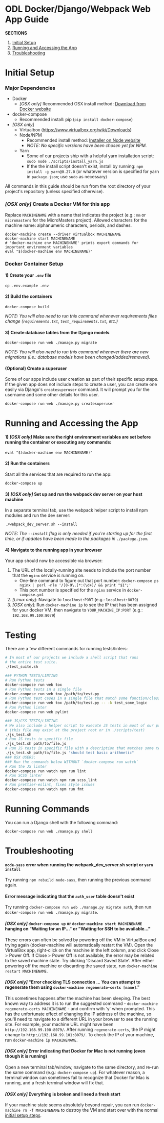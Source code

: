 # ODL Docker/Django/Webpack Web App Guide

**SECTIONS**
1. [Initial Setup](#initial-setup)
2. [Running and Accessing the App](#running-and-accessing-the-app)
3. [Troubleshooting](#troubleshooting)


# Initial Setup

### Major Dependencies
- Docker
  - _[OSX only]_ Recommended OSX install method: [Download from Docker website](https://docs.docker.com/mac/)
- docker-compose
  - Recommended install: pip (`pip install docker-compose`)
- _[OSX only]_
  - Virtualbox (https://www.virtualbox.org/wiki/Downloads)
  - Node/NPM 
    - Recommended install method: [Installer on Node website](https://nodejs.org/en/download/)
    - *NOTE: No specific versions have been chosen yet for NPM.*
  - Yarn
    - Some of our projects ship with a helpful yarn installation script: `sudo node ./scripts/install_yarn.js`
    - If the the install script doesn't exist, install by running: `npm install -g yarn@0.27.0` (or whatever version is specified for yarn in `package.json`; use `sudo` as necessary)

All commands in this guide should be run from the root directory of your project's repository (unless specified otherwise).

### _[OSX only]_ Create a Docker VM for this app

Replace `MACHINENAME` with a name that indicates the project (e.g.: `mm` or `micromasters` for the MicroMasters project). Allowed characters for the machine name: alphanumeric characters, periods, and dashes.

    docker-machine create --driver virtualbox MACHINENAME
    docker-machine start MACHINENAME
    # 'docker-machine env MACHINENAME' prints export commands for important environment variables
    eval "$(docker-machine env MACHINENAME)"

### Docker Container Setup

#### 1) Create your ``.env`` file
 
    cp .env.example .env

#### 2) Build the containers

    docker-compose build

*NOTE: You will also need to run this command whenever requirements files change (``requirements.txt``, ``test_requirements.txt``, etc.)*

#### 3) Create database tables from the Django models

    docker-compose run web ./manage.py migrate

*NOTE: You will also need to run this command whenever there are new migrations (i.e.: database models have been changed/added/removed).*

#### (Optional) Create a superuser
Some of our apps include user creation as part of their specific setup steps. If the given app does not
include steps to create a user, you can create one easily via Django's `createsuperuser` command.
It will prompt you for the username and some other details for this user.

    docker-compose run web ./manage.py createsuperuser


# Running and Accessing the App

#### 1) _[OSX only]_ Make sure the right environment variables are set before running the container or executing any commands: 

```
eval "$(docker-machine env MACHINENAME)"
```

#### 2) Run the containers

Start all the services that are required to run the app:

    docker-compose up
    
#### 3) _[OSX only]_ Set up and run the webpack dev server on your host machine

In a separate terminal tab, use the webpack helper script to install npm modules and run the dev server:

    ./webpack_dev_server.sh --install

*NOTE: The ``--install`` flag is only needed if you're starting up for the first time, or if updates have been made to the packages in ``./package.json``.*

#### 4) Navigate to the running app in your browser

Your app should now be accessible via browser:

1. The URL of the locally-running site needs to include the port number that the `nginx` service is running on.
    - One-line command to figure out that port number: `docker-compose ps nginx | perl -nle '/[0-9\.]*:(\d+)/ && print "$1";'`
    - This port number is specified for the `nginx` service in `docker-compose.yml`
1. _[Linux only]:_ Navigate to `localhost:PORT` (e.g.: `localhost:8079`)
1. _[OSX only]:_ Run ``docker-machine ip`` to see the IP that has been assigned for your docker VM, then navigate to `YOUR_MACHINE_IP:PORT` (e.g.: `192.168.99.100:8079`)

# Testing

There are a few different commands for running tests/linters:

```bash
# In most of our projects we include a shell script that runs 
# the entire test suite.
./test_suite.sh

### PYTHON TESTS/LINTING
# Run Python tests
docker-compose run web tox
# Run Python tests in a single file
docker-compose run web tox /path/to/test.py
# Run Python test cases in a single file that match some function/class name
docker-compose run web tox /path/to/test.py -- -k test_some_logic
# Run Python linter
docker-compose run web pylint

### JS/CSS TESTS/LINTING
# We also include a helper script to execute JS tests in most of our projects 
# (this file may exist at the project root or in ./scripts/test)
./js_test.sh
# Run JS tests in specific file
./js_test.sh path/to/file.js
# Run JS tests in specific file with a description that matches some text
./js_test.sh path/to/file.js "should test basic arithmetic"
### OSX USERS:
### Run the commands below WITHOUT `docker-compose run watch`
# Run the JS linter
docker-compose run watch npm run lint
# Run SCSS linter
docker-compose run watch npm run scss_lint
# Run prettier-eslint, fixes style issues
docker-compose run watch npm run fmt
```

# Running Commands

You can run a Django shell with the following command:

    docker-compose run web ./manage.py shell

# Troubleshooting

#### `node-sass` error when running the webpack_dev_server.sh script or `yarn install`

Try running `npm rebuild node-sass`, then running the previous command again.

#### Error message indicating that the `auth_user` table doesn't exist

Try running `docker-compose run web ./manage.py migrate auth`, then run `docker-compose run web ./manage.py migrate`.

#### _[OSX only]_ `docker-compose up` or `docker-machine start MACHINENAME` hanging on "Waiting for an IP..." or "Waiting for SSH to be available..."

These errors can often be solved by powering off the VM in VirtualBox and trying again (docker-machine will automatically restart the VM). Open the VirtualBox app, right-click on the machine in the left column, and click Close > Power Off. If Close > Power Off is not available, the error may be related to the saved machine state. Try clicking 'Discard Saved State'. After either powering off the machine or discarding the saved state, run `docker-machine restart MACHINENAME`.

#### _[OSX only]_ "Error checking TLS connection ...  You can attempt to regenerate them using `docker-machine regenerate-certs [name]`."

This sometimes happens after the machine has been sleeping. The best known way to address it is to run the suggested command - `docker-machine regenerate-certs MACHINENAME` - and confirm with 'y' when prompted. This has the unfortunate effect of changing the IP address of the machine, so you'll need to navigate to a different URL in your browser to see the running site. For example, your machine URL might have been `http://192.168.99.100:8079/`. After running `regenerate-certs`, the IP might change to `http://192.168.99.101:8079/`. To check the IP of your machine, run `docker-machine ip MACHINENAME`.

#### _[OSX only]_ Error indicating that Docker for Mac is not running (even though it is running)

Open a new terminal tab/window, navigate to the same directory, and re-run the same command (e.g.: `docker-compose up`). For whatever reason, a terminal window can sometimes fail to recognize that Docker for Mac is running, and a fresh terminal window will fix that.

#### _[OSX only]_ Everything is broken and I need a fresh start

If your machine state seems absolutely beyond repair, you can run `docker-machine rm -f MACHINENAME` to destroy the VM and start over with the normal [initial setup steps](#initial-setup).
